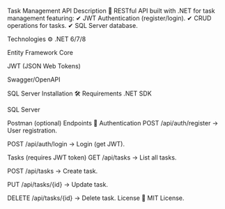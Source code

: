 Task Management API 
Description 📌
RESTful API built with .NET for task management featuring:
✔ JWT Authentication (register/login).
✔ CRUD operations for tasks.
✔ SQL Server database.

Technologies ⚙️
.NET 6/7/8

Entity Framework Core

JWT (JSON Web Tokens)

Swagger/OpenAPI

SQL Server
Installation 🛠️
Requirements
.NET SDK

SQL Server

Postman (optional)
Endpoints 📡
Authentication
POST /api/auth/register → User registration.

POST /api/auth/login → Login (get JWT).

Tasks (requires JWT token)
GET /api/tasks → List all tasks.

POST /api/tasks → Create task.

PUT /api/tasks/{id} → Update task.

DELETE /api/tasks/{id} → Delete task.
License 📜
MIT License.
